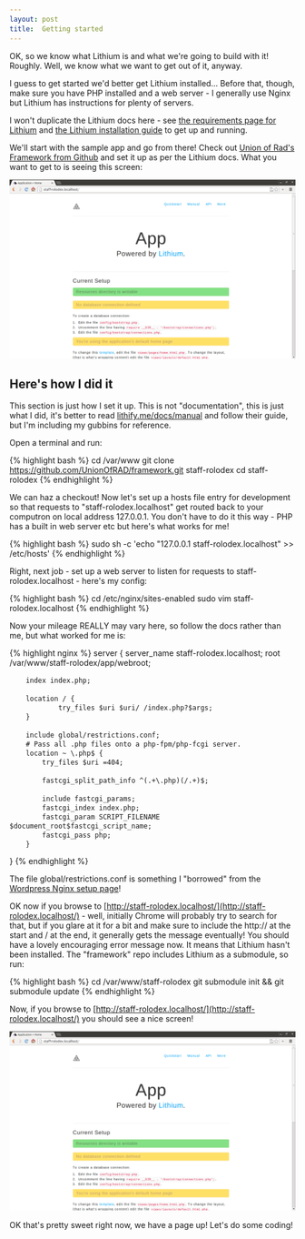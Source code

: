 ```yaml
---
layout: post
title:  Getting started
---
```


OK, so we know what Lithium is and what we're going to build with it! Roughly. Well, we know what we want to get out of it, anyway.

I guess to get started we'd better get Lithium installed... Before that, though, make sure you have PHP installed and a web server - I generally use Nginx but Lithium has instructions for plenty of servers.

I won't duplicate the Lithium docs here - see [the requirements page for Lithium](http://lithify.me/docs/manual/getting-started/requirements.wiki) and [the Lithium installation guide](http://lithify.me/docs/manual/getting-started/installation.wiki) to get up and running.

We'll start with the sample app and go from there! Check out [Union of Rad's Framework from Github](https://github.com/UnionOfRAD/framework) and set it up as per the Lithium docs. What you want to get to is seeing this screen:

![Default Lithium framework screen](assets/default-lithium.png)

## Here's how I did it

This section is just how I set it up. This is not "documentation", this is just what I did, it's better to read [lithify.me/docs/manual](http://lithify.me/docs/manual) and follow their guide, but I'm including my gubbins for reference.

Open a terminal and run:

{% highlight bash %}
cd /var/www
git clone https://github.com/UnionOfRAD/framework.git staff-rolodex
cd staff-rolodex
{% endhighlight %}

We can haz a checkout! Now let's set up a hosts file entry for development so that requests to "staff-rolodex.localhost" get routed back to your computron on local address 127.0.0.1. You don't have to do it this way - PHP has a built in web server etc but here's what works for me!

{% highlight bash %}
sudo sh -c 'echo "127.0.0.1 staff-rolodex.localhost" >> /etc/hosts'
{% endhighlight %}

Right, next job - set up a web server to listen for requests to staff-rolodex.localhost - here's my config:

{% highlight bash %}
cd /etc/nginx/sites-enabled
sudo vim staff-rolodex.localhost
{% endhighlight %}

Now your mileage REALLY may vary here, so follow the docs rather than me, but what worked for me is:

{% highlight nginx %}
server {
        server_name staff-rolodex.localhost;
        root /var/www/staff-rolodex/app/webroot;

        index index.php;

        location / {
                try_files $uri $uri/ /index.php?$args;
        }

        include global/restrictions.conf;
        # Pass all .php files onto a php-fpm/php-fcgi server.
        location ~ \.php$ {
            try_files $uri =404;

            fastcgi_split_path_info ^(.+\.php)(/.+)$;

            include fastcgi_params;
            fastcgi_index index.php;
            fastcgi_param SCRIPT_FILENAME $document_root$fastcgi_script_name;
            fastcgi_pass php;
        }
}
{% endhighlight %}

The file global/restrictions.conf is something I "borrowed" from the [Wordpress Nginx setup page](http://codex.wordpress.org/Nginx)!

OK now if you browse to [http://staff-rolodex.localhost/](http://staff-rolodex.localhost/) - well, initially Chrome will probably try to search for that, but if you glare at it for a bit and make sure to include the http:// at the start and / at the end, it generally gets the message eventually! You should have a lovely encouraging error message now. It means that Lithium hasn't been installed. The "framework" repo includes Lithium as a submodule, so run:

{% highlight bash %}
cd /var/www/staff-rolodex
git submodule init && git submodule update
{% endhighlight %}

Now, if you browse to [http://staff-rolodex.localhost/](http://staff-rolodex.localhost/) you should see a nice screen!

![Default Lithium framework screen](assets/default-lithium.png)

OK that's pretty sweet right now, we have a page up! Let's do some coding!